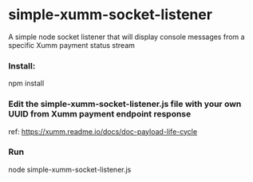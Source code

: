 # simple-xumm-socket-listener
A simple node socket listener that will display console messages from a specific Xumm payment status stream

### Install:
npm install

### Edit the simple-xumm-socket-listener.js file with your own UUID from Xumm payment endpoint response 
ref: https://xumm.readme.io/docs/doc-payload-life-cycle

### Run
node simple-xumm-socket-listener.js
